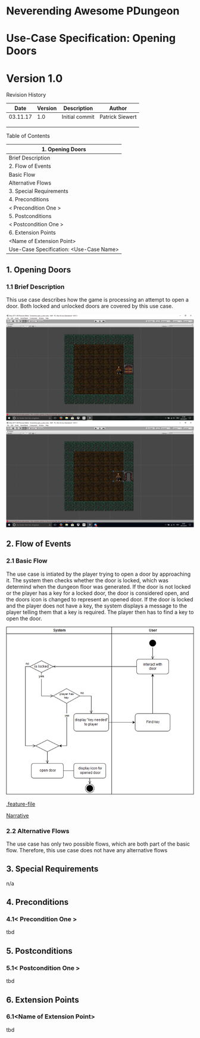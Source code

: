 
# Neverending Awesome PDungeon

# Use-Case Specification: Opening Doors

# Version 1.0

Revision History

| **Date** | **Version** | **Description** | **Author** |
| --- | --- | --- | --- |
| 03.11.17 | 1.0 | Initial commit | Patrick Siewert |
|   |   |   |   |
|   |   |   |   |
|   |   |   |   |

Table of Contents

| 1.        Opening Doors        |
| --- |
|         Brief Description        |
| 2.        Flow of Events        |
|         Basic Flow        |
|         Alternative Flows        |
| 3.        Special Requirements        |
| 4.        Preconditions        |
|         &lt; Precondition One &gt;        |
| 5.        Postconditions        |
|         &lt; Postcondition One &gt;        |
| 6.        Extension Points        |
|         &lt;Name of Extension Point&gt;        |
| Use-Case Specification: &lt;Use-Case Name&gt; |

 ## 1. Opening Doors
 
 ### 1.1 Brief Description
This use case describes how the game is processing an attempt to open a door. Both locked and unlocked doors are covered by this use case.

<img src = "https://raw.githubusercontent.com/AdrianSchneble/nap/master/usecases/Screenshot_open_door_1.png">

<img src = "https://raw.githubusercontent.com/AdrianSchneble/nap/master/usecases/Screenshot_open_door_2.png">

## 2. Flow of Events
### 2.1 Basic Flow

The use case is intiated by the player trying to open a door by approaching it. The system then checks whether the door is locked, which was determind when the dungeon floor was generated. If the door is not locked or the player has a key for a locked door, the door is considered open, and the doors icon is changed to represent an opened door. If the door is locked and the player does not have a key, the system displays a message to the player telling them that a key is required. The player then has to find a key to open the door.

<img src="https://raw.githubusercontent.com/AdrianSchneble/nap/master/usecases/UC_OpenDoor_ActivityDiagram.png">

<a href= https://github.com/AdrianSchneble/nap/blob/master/usecases/OpenDoor.feature>.feature-file</a>

<a href= https://github.com/AdrianSchneble/nap/blob/master/usecases/OpenDoorSteps.cs> Narrative </a>

### 2.2 Alternative Flows

The use case has only two possible flows, which are both part of the basic flow. Therefore, this use case does not have any alternative flows

## 3. Special Requirements

n/a

## 4. Preconditions

### 4.1&lt; Precondition One &gt;

tbd

## 5. Postconditions

### 5.1&lt; Postcondition One &gt;

tbd

## 6. Extension Points

### 6.1&lt;Name of Extension Point&gt;

tbd

